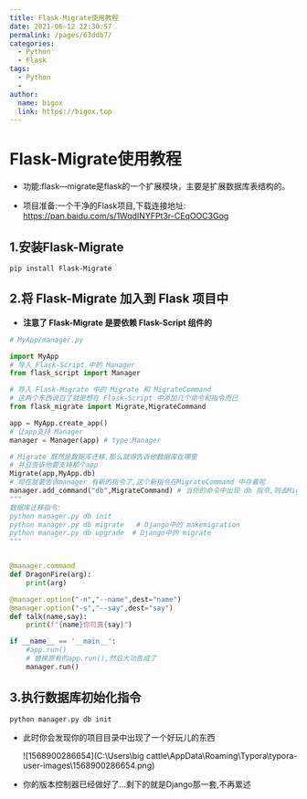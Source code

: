 ```yaml
---
title: Flask-Migrate使用教程
date: 2021-06-12 22:30:57
permalink: /pages/63ddb7/
categories:
  - Python
  - Flask
tags:
  - Python
  - 
author: 
  name: bigox
  link: https://bigox.top
---
```

# Flask-Migrate使用教程

- 功能:flask—migrate是flask的一个扩展模块，主要是扩展数据库表结构的。

- 项目准备:一个干净的Flask项目,下载连接地址:  https://pan.baidu.com/s/1WqdINYFPt3r-CEqOOC3Gog

## 1.安装Flask-Migrate

```
pip install Flask-Migrate
```

## 2.将 Flask-Migrate 加入到 Flask 项目中

- **注意了 Flask-Migrate 是要依赖 Flask-Script 组件的**

```python
# MyApp/manager.py

import MyApp
# 导入 Flask-Script 中的 Manager
from flask_script import Manager

# 导入 Flask-Migrate 中的 Migrate 和 MigrateCommand
# 这两个东西说白了就是想在 Flask-Script 中添加几个命令和指令而已
from flask_migrate import Migrate,MigrateCommand

app = MyApp.create_app()
# 让app支持 Manager
manager = Manager(app) # type:Manager

# Migrate 既然是数据库迁移,那么就得告诉他数据库在哪里
# 并且告诉他要支持那个app
Migrate(app,MyApp.db)
# 现在就要告诉manager 有新的指令了,这个新指令在MigrateCommand 中存着呢
manager.add_command("db",MigrateCommand) # 当你的命令中出现 db 指令,则去MigrateCommand中寻找对应关系
"""
数据库迁移指令:
python manager.py db init 
python manager.py db migrate   # Django中的 makemigration
python manager.py db upgrade  # Django中的 migrate
"""


@manager.command
def DragonFire(arg):
    print(arg)

@manager.option("-n","--name",dest="name")
@manager.option("-s","--say",dest="say")
def talk(name,say):
    print(f"{name}你可真{say}")

if __name__ == '__main__':
    #app.run()
    # 替换原有的app.run(),然后大功告成了
    manager.run()

```

## 3.执行数据库初始化指令

```
python manager.py db init
```

- 此时你会发现你的项目目录中出现了一个好玩儿的东西

  ![1568900286654](C:\Users\big cattle\AppData\Roaming\Typora\typora-user-images\1568900286654.png)

- 你的版本控制器已经做好了...剩下的就是Django那一套,不再累述